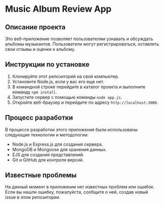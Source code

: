# Music Album Review App

## Описание проекта

Это веб-приложение позволяет пользователям узнавать и обсуждать альбомы музыкантов. Пользователи могут регистрироваться, оставлять свои отзывы и оценки к альбому.

## Инструкции по установке

1. Клонируйте этот репозиторий на свой компьютер.
2. Установите Node.js, если у вас его еще нет.
3. В командной строке перейдите в каталог проекта и выполните команду `npm install`.
4. Запустите сервер с помощью команды `node app.js`.
5. Откройте веб-браузер и перейдите по адресу `http://localhost:3000`.

## Процесс разработки

В процессе разработки этого приложения были использованы следующие технологии и методологии:

- Node.js и Express.js для создания сервера.
- MongoDB и Mongoose для хранения данных.
- EJS для создания представлений.
- Git и GitHub для контроля версий.

## Известные проблемы

На данный момент в приложении нет известных проблем или ошибок. Если вы нашли ошибку, пожалуйста, сообщите о ней, создав новый issue в этом репозитории.
